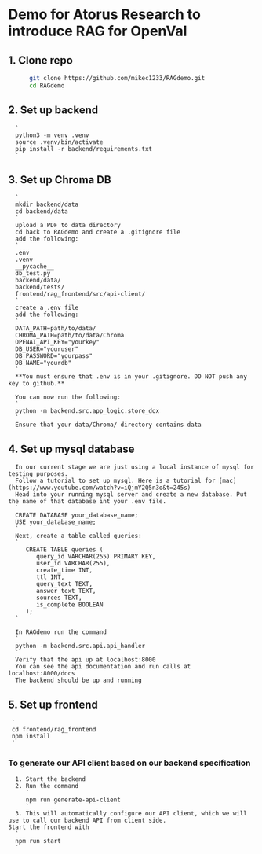 # Demo for Atorus Research to introduce RAG for OpenVal

## 1. Clone repo

```bash
      git clone https://github.com/mikec1233/RAGdemo.git
      cd RAGdemo
```

## 2. Set up backend
      `
      python3 -m venv .venv
      source .venv/bin/activate
      pip install -r backend/requirements.txt
      `

## 3. Set up Chroma DB
      `
      mkdir backend/data
      cd backend/data
      `
      upload a PDF to data directory
      cd back to RAGdemo and create a .gitignore file
      add the following:
      `
      .env
      .venv
      __pycache__
      db_test.py
      backend/data/
      backend/tests/
      frontend/rag_frontend/src/api-client/
      `
      create a .env file
      add the following:
      `
      DATA_PATH=path/to/data/
      CHROMA_PATH=path/to/data/Chroma
      OPENAI_API_KEY="yourkey"
      DB_USER="youruser"
      DB_PASSWORD="yourpass"
      DB_NAME="yourdb"
      `
      **You must ensure that .env is in your .gitignore. DO NOT push any key to github.**
     
      You can now run the following:
      `
      python -m backend.src.app_logic.store_dox
      `
      Ensure that your data/Chroma/ directory contains data

## 4. Set up mysql database
      In our current stage we are just using a local instance of mysql for testing purposes.
      Follow a tutorial to set up mysql. Here is a tutorial for [mac](https://www.youtube.com/watch?v=iQjmY2Q5n3o&t=245s)
      Head into your running mysql server and create a new database. Put the name of that database int your .env file.
      `
      CREATE DATABASE your_database_name;
      USE your_database_name;
      `
      Next, create a table called queries:
      `
         CREATE TABLE queries (
            query_id VARCHAR(255) PRIMARY KEY,
            user_id VARCHAR(255),
            create_time INT,
            ttl INT,
            query_text TEXT,
            answer_text TEXT,
            sources TEXT,
            is_complete BOOLEAN
         );
      `

      In RAGdemo run the command
      `
      python -m backend.src.api.api_handler
      `
      Verify that the api up at localhost:8000
      You can see the api documentation and run calls at localhost:8000/docs
      The backend should be up and running

## 5. Set up frontend
     `
     cd frontend/rag_frontend
     npm install
     `
   ### To generate our API client based on our backend specification
      1. Start the backend
      2. Run the command
         `
         npm run generate-api-client
         `
      3. This will automatically configure our API client, which we will use to call our backend API from client side.
    Start the frontend with
      `
      npm run start
      `

   


   
   
   
